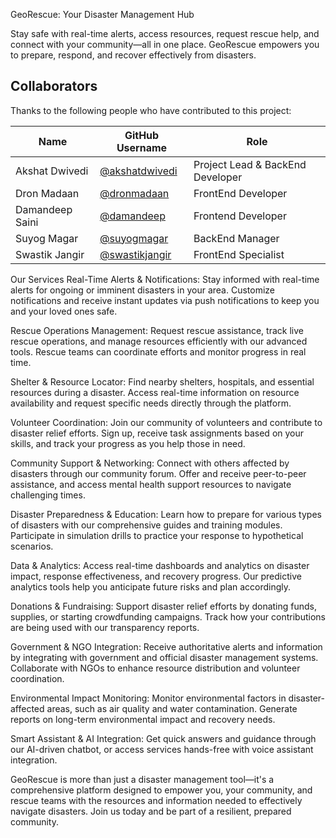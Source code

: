 GeoRescue: Your Disaster Management Hub

Stay safe with real-time alerts, access resources, request rescue help, and connect with your community—all in one place. GeoRescue empowers you to prepare, respond, and recover effectively from disasters.

## Collaborators

Thanks to the following people who have contributed to this project:

| Name              | GitHub Username                                      | Role                               |
| ----------------  | -------------------                                  | ----------------------------       |
| Akshat Dwivedi    | [@akshatdwivedi](https://github.com/akshatdwivedi24) | Project Lead & BackEnd Developer   |
| Dron Madaan       | [@dronmadaan](https://github.com/dronmadaan)         | FrontEnd Developer                 |
| Damandeep Saini   | [@damandeep](https://github.com/damandeep)           | Frontend Developer                 |
| Suyog Magar       | [@suyogmagar](https://github.com/suyogmagar)         | BackEnd Manager                    |
| Swastik Jangir    | [@swastikjangir](https://github.com/swastikjangir)   | FrontEnd Specialist                |



Our Services
Real-Time Alerts & Notifications: Stay informed with real-time alerts for ongoing or imminent disasters in your area. Customize notifications and receive instant updates via push notifications to keep you and your loved ones safe.

Rescue Operations Management: Request rescue assistance, track live rescue operations, and manage resources efficiently with our advanced tools. Rescue teams can coordinate efforts and monitor progress in real time.

Shelter & Resource Locator: Find nearby shelters, hospitals, and essential resources during a disaster. Access real-time information on resource availability and request specific needs directly through the platform.

Volunteer Coordination: Join our community of volunteers and contribute to disaster relief efforts. Sign up, receive task assignments based on your skills, and track your progress as you help those in need.

Community Support & Networking: Connect with others affected by disasters through our community forum. Offer and receive peer-to-peer assistance, and access mental health support resources to navigate challenging times.

Disaster Preparedness & Education: Learn how to prepare for various types of disasters with our comprehensive guides and training modules. Participate in simulation drills to practice your response to hypothetical scenarios.

Data & Analytics: Access real-time dashboards and analytics on disaster impact, response effectiveness, and recovery progress. Our predictive analytics tools help you anticipate future risks and plan accordingly.

Donations & Fundraising: Support disaster relief efforts by donating funds, supplies, or starting crowdfunding campaigns. Track how your contributions are being used with our transparency reports.

Government & NGO Integration: Receive authoritative alerts and information by integrating with government and official disaster management systems. Collaborate with NGOs to enhance resource distribution and volunteer coordination.

Environmental Impact Monitoring: Monitor environmental factors in disaster-affected areas, such as air quality and water contamination. Generate reports on long-term environmental impact and recovery needs.

Smart Assistant & AI Integration: Get quick answers and guidance through our AI-driven chatbot, or access services hands-free with voice assistant integration.

GeoRescue is more than just a disaster management tool—it's a comprehensive platform designed to empower you, your community, and rescue teams with the resources and information needed to effectively navigate disasters. Join us today and be part of a resilient, prepared community.
